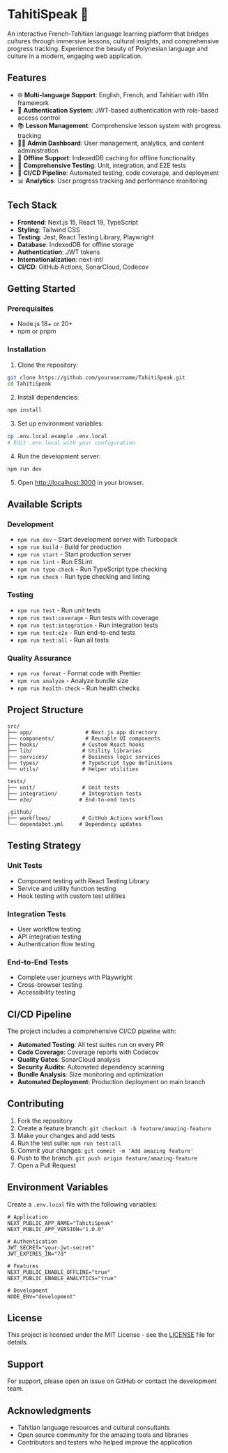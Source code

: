 # TahitiSpeak 🌺

An interactive French-Tahitian language learning platform that bridges cultures through immersive lessons, cultural insights, and comprehensive progress tracking. Experience the beauty of Polynesian language and culture in a modern, engaging web application.

## Features

- 🌐 **Multi-language Support**: English, French, and Tahitian with i18n framework
- 🔐 **Authentication System**: JWT-based authentication with role-based access control
- 📚 **Lesson Management**: Comprehensive lesson system with progress tracking
- 👨‍💼 **Admin Dashboard**: User management, analytics, and content administration
- 📱 **Offline Support**: IndexedDB caching for offline functionality
- 🧪 **Comprehensive Testing**: Unit, integration, and E2E tests
- 🚀 **CI/CD Pipeline**: Automated testing, code coverage, and deployment
- 📊 **Analytics**: User progress tracking and performance monitoring

## Tech Stack

- **Frontend**: Next.js 15, React 19, TypeScript
- **Styling**: Tailwind CSS
- **Testing**: Jest, React Testing Library, Playwright
- **Database**: IndexedDB for offline storage
- **Authentication**: JWT tokens
- **Internationalization**: next-intl
- **CI/CD**: GitHub Actions, SonarCloud, Codecov

## Getting Started

### Prerequisites

- Node.js 18+ or 20+
- npm or pnpm

### Installation

1. Clone the repository:
```bash
git clone https://github.com/yourusername/TahitiSpeak.git
cd TahitiSpeak
```

2. Install dependencies:
```bash
npm install
```

3. Set up environment variables:
```bash
cp .env.local.example .env.local
# Edit .env.local with your configuration
```

4. Run the development server:
```bash
npm run dev
```

5. Open [http://localhost:3000](http://localhost:3000) in your browser.

## Available Scripts

### Development
- `npm run dev` - Start development server with Turbopack
- `npm run build` - Build for production
- `npm run start` - Start production server
- `npm run lint` - Run ESLint
- `npm run type-check` - Run TypeScript type checking
- `npm run check` - Run type checking and linting

### Testing
- `npm run test` - Run unit tests
- `npm run test:coverage` - Run tests with coverage
- `npm run test:integration` - Run integration tests
- `npm run test:e2e` - Run end-to-end tests
- `npm run test:all` - Run all tests

### Quality Assurance
- `npm run format` - Format code with Prettier
- `npm run analyze` - Analyze bundle size
- `npm run health-check` - Run health checks

## Project Structure

```
src/
├── app/                 # Next.js app directory
├── components/          # Reusable UI components
├── hooks/              # Custom React hooks
├── lib/                # Utility libraries
├── services/           # Business logic services
├── types/              # TypeScript type definitions
└── utils/              # Helper utilities

tests/
├── unit/               # Unit tests
├── integration/        # Integration tests
└── e2e/               # End-to-end tests

.github/
├── workflows/          # GitHub Actions workflows
└── dependabot.yml     # Dependency updates
```

## Testing Strategy

### Unit Tests
- Component testing with React Testing Library
- Service and utility function testing
- Hook testing with custom test utilities

### Integration Tests
- User workflow testing
- API integration testing
- Authentication flow testing

### End-to-End Tests
- Complete user journeys with Playwright
- Cross-browser testing
- Accessibility testing

## CI/CD Pipeline

The project includes a comprehensive CI/CD pipeline with:

- **Automated Testing**: All test suites run on every PR
- **Code Coverage**: Coverage reports with Codecov
- **Quality Gates**: SonarCloud analysis
- **Security Audits**: Automated dependency scanning
- **Bundle Analysis**: Size monitoring and optimization
- **Automated Deployment**: Production deployment on main branch

## Contributing

1. Fork the repository
2. Create a feature branch: `git checkout -b feature/amazing-feature`
3. Make your changes and add tests
4. Run the test suite: `npm run test:all`
5. Commit your changes: `git commit -m 'Add amazing feature'`
6. Push to the branch: `git push origin feature/amazing-feature`
7. Open a Pull Request

## Environment Variables

Create a `.env.local` file with the following variables:

```env
# Application
NEXT_PUBLIC_APP_NAME="TahitiSpeak"
NEXT_PUBLIC_APP_VERSION="1.0.0"

# Authentication
JWT_SECRET="your-jwt-secret"
JWT_EXPIRES_IN="7d"

# Features
NEXT_PUBLIC_ENABLE_OFFLINE="true"
NEXT_PUBLIC_ENABLE_ANALYTICS="true"

# Development
NODE_ENV="development"
```

## License

This project is licensed under the MIT License - see the [LICENSE](LICENSE) file for details.

## Support

For support, please open an issue on GitHub or contact the development team.

## Acknowledgments

- Tahitian language resources and cultural consultants
- Open source community for the amazing tools and libraries
- Contributors and testers who helped improve the application
